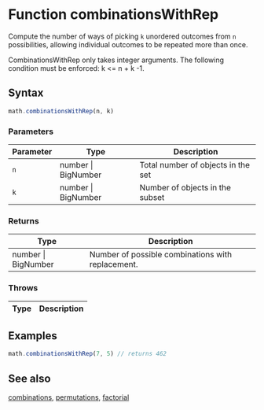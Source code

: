 <!-- Note: This file is automatically generated from source code comments. Changes made in this file will be overridden. -->

# Function combinationsWithRep

Compute the number of ways of picking `k` unordered outcomes from `n`
possibilities, allowing individual outcomes to be repeated more than once.

CombinationsWithRep only takes integer arguments.
The following condition must be enforced: k <= n + k -1.


## Syntax

```js
math.combinationsWithRep(n, k)
```

### Parameters

Parameter | Type | Description
--------- | ---- | -----------
`n` | number &#124; BigNumber | Total number of objects in the set
`k` | number &#124; BigNumber | Number of objects in the subset

### Returns

Type | Description
---- | -----------
number &#124; BigNumber | Number of possible combinations with replacement.


### Throws

Type | Description
---- | -----------


## Examples

```js
math.combinationsWithRep(7, 5) // returns 462
```


## See also

[combinations](combinations.md),
[permutations](permutations.md),
[factorial](factorial.md)
